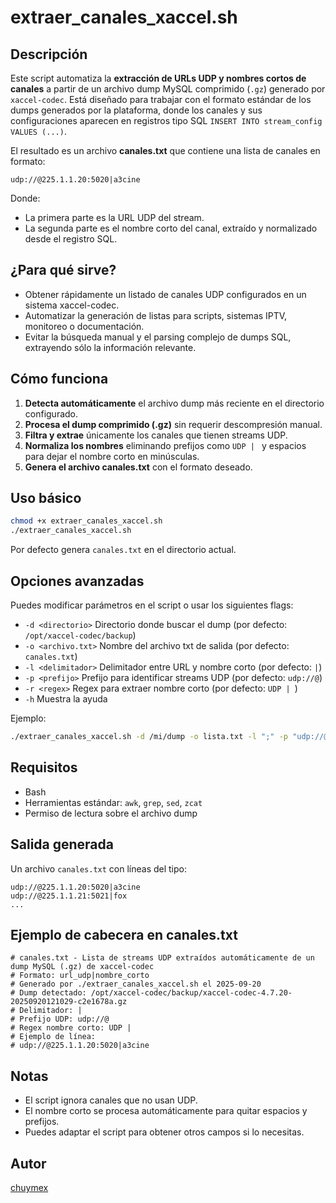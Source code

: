 # extraer_canales_xaccel.sh

## Descripción

Este script automatiza la **extracción de URLs UDP y nombres cortos de canales** a partir de un archivo dump MySQL comprimido (`.gz`) generado por `xaccel-codec`. Está diseñado para trabajar con el formato estándar de los dumps generados por la plataforma, donde los canales y sus configuraciones aparecen en registros tipo SQL `INSERT INTO stream_config VALUES (...)`.

El resultado es un archivo **canales.txt** que contiene una lista de canales en formato:

```
udp://@225.1.1.20:5020|a3cine
```

Donde:
- La primera parte es la URL UDP del stream.
- La segunda parte es el nombre corto del canal, extraído y normalizado desde el registro SQL.

## ¿Para qué sirve?

- Obtener rápidamente un listado de canales UDP configurados en un sistema xaccel-codec.
- Automatizar la generación de listas para scripts, sistemas IPTV, monitoreo o documentación.
- Evitar la búsqueda manual y el parsing complejo de dumps SQL, extrayendo sólo la información relevante.

## Cómo funciona

1. **Detecta automáticamente** el archivo dump más reciente en el directorio configurado.
2. **Procesa el dump comprimido (.gz)** sin requerir descompresión manual.
3. **Filtra y extrae** únicamente los canales que tienen streams UDP.
4. **Normaliza los nombres** eliminando prefijos como `UDP | ` y espacios para dejar el nombre corto en minúsculas.
5. **Genera el archivo canales.txt** con el formato deseado.

## Uso básico

```bash
chmod +x extraer_canales_xaccel.sh
./extraer_canales_xaccel.sh
```

Por defecto genera `canales.txt` en el directorio actual.

## Opciones avanzadas

Puedes modificar parámetros en el script o usar los siguientes flags:

- `-d <directorio>`   Directorio donde buscar el dump (por defecto: `/opt/xaccel-codec/backup`)
- `-o <archivo.txt>`  Nombre del archivo txt de salida (por defecto: `canales.txt`)
- `-l <delimitador>`  Delimitador entre URL y nombre corto (por defecto: `|`)
- `-p <prefijo>`      Prefijo para identificar streams UDP (por defecto: `udp://@`)
- `-r <regex>`        Regex para extraer nombre corto (por defecto: `UDP | `)
- `-h`                Muestra la ayuda

Ejemplo:

```bash
./extraer_canales_xaccel.sh -d /mi/dump -o lista.txt -l ";" -p "udp://@" -r "UDP | "
```

## Requisitos

- Bash
- Herramientas estándar: `awk`, `grep`, `sed`, `zcat`
- Permiso de lectura sobre el archivo dump

## Salida generada

Un archivo `canales.txt` con líneas del tipo:

```
udp://@225.1.1.20:5020|a3cine
udp://@225.1.1.21:5021|fox
...
```

## Ejemplo de cabecera en canales.txt

```
# canales.txt - Lista de streams UDP extraídos automáticamente de un dump MySQL (.gz) de xaccel-codec
# Formato: url_udp|nombre_corto
# Generado por ./extraer_canales_xaccel.sh el 2025-09-20
# Dump detectado: /opt/xaccel-codec/backup/xaccel-codec-4.7.20-20250920121029-c2e1678a.gz
# Delimitador: |
# Prefijo UDP: udp://@
# Regex nombre corto: UDP | 
# Ejemplo de línea:
# udp://@225.1.1.20:5020|a3cine
```

## Notas

- El script ignora canales que no usan UDP.
- El nombre corto se procesa automáticamente para quitar espacios y prefijos.
- Puedes adaptar el script para obtener otros campos si lo necesitas.

## Autor

[chuymex](https://github.com/chuymex)
